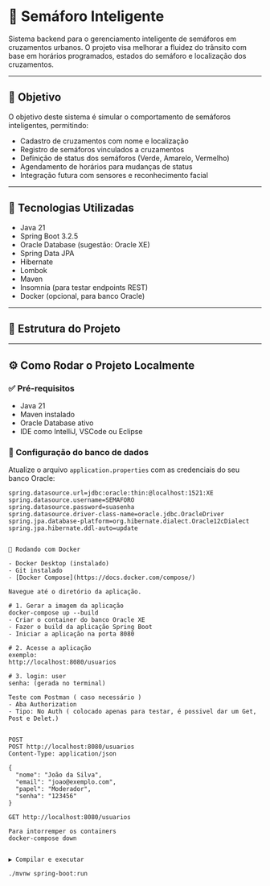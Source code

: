 # 🚦 Semáforo Inteligente

Sistema backend para o gerenciamento inteligente de semáforos em cruzamentos urbanos. O projeto visa melhorar a fluidez do trânsito com base em horários programados, estados do semáforo e localização dos cruzamentos.

---

## 📌 Objetivo

O objetivo deste sistema é simular o comportamento de semáforos inteligentes, permitindo:

- Cadastro de cruzamentos com nome e localização
- Registro de semáforos vinculados a cruzamentos
- Definição de status dos semáforos (Verde, Amarelo, Vermelho)
- Agendamento de horários para mudanças de status
- Integração futura com sensores e reconhecimento facial

---

## 🧰 Tecnologias Utilizadas

- Java 21  
- Spring Boot 3.2.5  
- Oracle Database (sugestão: Oracle XE)  
- Spring Data JPA  
- Hibernate  
- Lombok  
- Maven  
- Insomnia (para testar endpoints REST)  
- Docker (opcional, para banco Oracle)

---

## 📁 Estrutura do Projeto


---

## ⚙️ Como Rodar o Projeto Localmente

### ✅ Pré-requisitos

- Java 21
- Maven instalado
- Oracle Database ativo
- IDE como IntelliJ, VSCode ou Eclipse

### 🔧 Configuração do banco de dados

Atualize o arquivo `application.properties` com as credenciais do seu banco Oracle:

```properties
spring.datasource.url=jdbc:oracle:thin:@localhost:1521:XE
spring.datasource.username=SEMAFORO
spring.datasource.password=suasenha
spring.datasource.driver-class-name=oracle.jdbc.OracleDriver
spring.jpa.database-platform=org.hibernate.dialect.Oracle12cDialect
spring.jpa.hibernate.ddl-auto=update


🐳 Rodando com Docker 

- Docker Desktop (instalado)
- Git instalado
- [Docker Compose](https://docs.docker.com/compose/)

Navegue até o diretório da aplicação.

# 1. Gerar a imagem da aplicação
docker-compose up --build
- Criar o container do banco Oracle XE
- Fazer o build da aplicação Spring Boot
- Iniciar a aplicação na porta 8080

# 2. Acesse a aplicação
exemplo:
http://localhost:8080/usuarios

# 3. login: user
senha: (gerada no terminal)

Teste com Postman ( caso necessário )
- Aba Authorization
- Tipo: No Auth ( colocado apenas para testar, é possivel dar um Get, Post e Delet.)


POST
POST http://localhost:8080/usuarios
Content-Type: application/json

{
  "nome": "João da Silva",
  "email": "joao@exemplo.com",
  "papel": "Moderador",
  "senha": "123456"
}

GET http://localhost:8080/usuarios

Para intorremper os containers
docker-compose down


▶ Compilar e executar

./mvnw spring-boot:run



